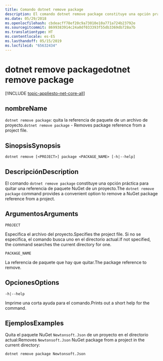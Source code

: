 ```yaml
---
title: Comando dotnet remove package
description: El comando dotnet remove package constituye una opción práctica para quitar la referencia de paquete NuGet de un proyecto.
ms.date: 05/29/2018
ms.openlocfilehash: cbdeacff78ef20c9a73010e10a771a724b23792e
ms.sourcegitcommit: 8699383914c24a0df033393f55db3369db728a7b
ms.translationtype: HT
ms.contentlocale: es-ES
ms.lasthandoff: 05/15/2019
ms.locfileid: "65632434"
---
```

# <a name="dotnet-remove-package"></a><span data-ttu-id="d687e-103">dotnet remove package</span><span class="sxs-lookup"><span data-stu-id="d687e-103">dotnet remove package</span></span>

[!INCLUDE [topic-appliesto-net-core-all](../../../includes/topic-appliesto-net-core-all.md)]

## <a name="name"></a><span data-ttu-id="d687e-104">nombre</span><span class="sxs-lookup"><span data-stu-id="d687e-104">Name</span></span>

<span data-ttu-id="d687e-105">`dotnet remove package`: quita la referencia de paquete de un archivo de proyecto.</span><span class="sxs-lookup"><span data-stu-id="d687e-105">`dotnet remove package` - Removes package reference from a project file.</span></span>

## <a name="synopsis"></a><span data-ttu-id="d687e-106">Sinopsis</span><span class="sxs-lookup"><span data-stu-id="d687e-106">Synopsis</span></span>

`dotnet remove [<PROJECT>] package <PACKAGE_NAME> [-h|--help]`

## <a name="description"></a><span data-ttu-id="d687e-107">Descripción</span><span class="sxs-lookup"><span data-stu-id="d687e-107">Description</span></span>

<span data-ttu-id="d687e-108">El comando `dotnet remove package` constituye una opción práctica para quitar una referencia de paquete NuGet de un proyecto.</span><span class="sxs-lookup"><span data-stu-id="d687e-108">The `dotnet remove package` command provides a convenient option to remove a NuGet package reference from a project.</span></span>

## <a name="arguments"></a><span data-ttu-id="d687e-109">Argumentos</span><span class="sxs-lookup"><span data-stu-id="d687e-109">Arguments</span></span>

`PROJECT`

<span data-ttu-id="d687e-110">Especifica el archivo del proyecto.</span><span class="sxs-lookup"><span data-stu-id="d687e-110">Specifies the project file.</span></span> <span data-ttu-id="d687e-111">Si no se especifica, el comando busca uno en el directorio actual.</span><span class="sxs-lookup"><span data-stu-id="d687e-111">If not specified, the command searches the current directory for one.</span></span>

`PACKAGE_NAME`

<span data-ttu-id="d687e-112">La referencia de paquete que hay que quitar.</span><span class="sxs-lookup"><span data-stu-id="d687e-112">The package reference to remove.</span></span>

## <a name="options"></a><span data-ttu-id="d687e-113">Opciones</span><span class="sxs-lookup"><span data-stu-id="d687e-113">Options</span></span>

`-h|--help`

<span data-ttu-id="d687e-114">Imprime una corta ayuda para el comando.</span><span class="sxs-lookup"><span data-stu-id="d687e-114">Prints out a short help for the command.</span></span>

## <a name="examples"></a><span data-ttu-id="d687e-115">Ejemplos</span><span class="sxs-lookup"><span data-stu-id="d687e-115">Examples</span></span>

<span data-ttu-id="d687e-116">Quita el paquete NuGet `Newtonsoft.Json` de un proyecto en el directorio actual:</span><span class="sxs-lookup"><span data-stu-id="d687e-116">Removes `Newtonsoft.Json` NuGet package from a project in the current directory:</span></span>

`dotnet remove package Newtonsoft.Json`
